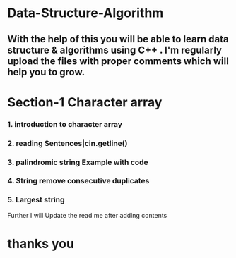 # Data-Structure-Algorithm
## With the help of this you will be able to learn data structure &amp; algorithms using C++ . I'm regularly upload the files with proper comments which will help you to grow.

# Section-1 Character array
### 1. introduction to character array
### 2. reading Sentences|cin.getline()
### 3. palindromic string Example with code
### 4. String remove consecutive duplicates
### 5. Largest string


Further I will Update the read me after adding contents

# thanks you
